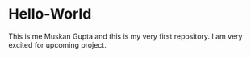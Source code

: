 # Hello-World
This is me Muskan Gupta and this is my very first repository.
I am very excited for upcoming project.
